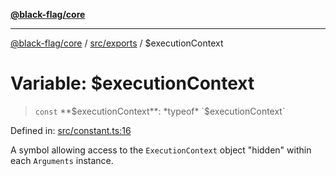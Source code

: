[**@black-flag/core**](../../../README.md)

***

[@black-flag/core](../../../README.md) / [src/exports](../README.md) / $executionContext

# Variable: $executionContext

> `const` **$executionContext**: *typeof* `$executionContext`

Defined in: [src/constant.ts:16](https://github.com/Xunnamius/black-flag/blob/80aa4a39c172096a78cb27464b3ff055c511121d/src/constant.ts#L16)

A symbol allowing access to the `ExecutionContext` object "hidden" within
each `Arguments` instance.
